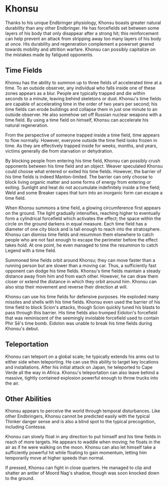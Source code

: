 # Khonsu
Thanks to his unique Endbringer physiology, Khonsu boasts greater natural durability than any other Endbringer. He has forcefields set between some layers of his body that only disappear after a strong hit; this reinforcement can help prevent an attack from stripping away too many layers of his body at once. His durability and regeneration complement a powerset geared towards mobility and attrition warfare. Khonsu can possibly capitalize on the mistakes made by fatigued opponents.

## Time Fields
Khonsu has the ability to summon up to three fields of accelerated time at a time. To an outside observer, any individual who falls inside one of these zones appears as a blur. People are typically trapped and die within seconds to a minute, leaving behind skeletons or dust. Khonsu's time fields are capable of accelerating time in the order of two years per second; his time fields can erode buildings and collapse them in just one minute to an outside observer. He also somehow set off Russian nuclear weapons with a time field. By using a time field on himself, Khonsu can accelerate his natural regeneration.

From the perspective of someone trapped inside a time field, time appears to flow normally. However, everyone outside the time field looks frozen in time. As they are effectively trapped inside for weeks, months, and years, victims generally die from starvation or dehydration.

By blocking people from entering his time field, Khonsu can possibly crush opponents between his time field and an object. Weaver speculated Khonsu could choose what entered or exited his time fields. However, the barrier of his time fields is indeed Manton-limited. The barrier can only choose to block living organic matter and some forms of energy from entering or exiting. Sunlight and heat do not accumulate indefinitely inside a time field; Weld and some Breaker capes that turn into an inorganic form can escape a time field.

When Khonsu summons a time field, a glowing circumference first appears on the ground. The light gradually intensifies, reaching higher to eventually form a cylindrical forcefield which activates the effect; the space within the circle on the ground darkens in equal measure. Each time field has a diameter of one city block and is tall enough to reach into the stratosphere. Khonsu can dismiss time fields and resummon them elsewhere to catch people who are not fast enough to escape the perimeter before the effect takes hold. At one point, he even managed to time the resummon to catch Legend with a time field.

Summoned time fields orbit around Khonsu; they can move faster than a running person but are slower than a moving car. Thus, a sufficiently fast opponent can dodge his time fields. Khonsu's time fields maintain a steady distance away from him and from each other. However, he can draw them closer or extend the distance in which they orbit around him. Khonsu can also stop their movement and reverse their direction at will.

Khonsu can use his time fields for defensive purposes. He exploded many missiles and shells with his time fields. Khonsu even used the barrier of his time field to block Scion's attacks, though Scion quickly tuned his blasts to pass through this barrier. His time fields also trumped Eidolon's forcefield that was reminiscent of the seemingly inviolable forcefield used to contain Phir Sē's time bomb. Eidolon was unable to break his time fields during Khonsu's debut.

## Teleportation
Khonsu can teleport on a global scale; he typically extends his arms out to either side when teleporting. He can use this ability to target key locations and installations. After his initial attack on Japan, he teleported to Cape Verde all the way in Africa. Khonsu's teleportation can also leave behind a massive, tightly contained explosion powerful enough to throw trucks into the air.

## Other Abilities
Khonsu appears to perceive the world through temporal disturbances. Like other Endbringers, Khonsu cannot be predicted easily with the typical Thinker danger sense and is also a blind spot to the typical precognition, including Contessa.

Khonsu can slowly float in any direction to put himself and his time fields in reach of more targets. He appears to waddle when moving; he floats in the air as if he were walking on the moon. Khonsu can also let himself take a sufficiently powerful hit while floating to gain momentum, letting him temporarily move at higher speeds than normal.

If pressed, Khonsu can fight in close quarters. He managed to clip and shatter an antler of Moord Nag's shadow, though was soon knocked down to the ground.
